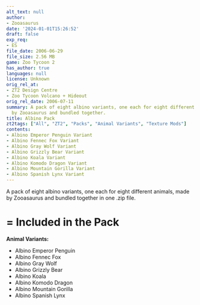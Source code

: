 ```yaml
---
alt_text: null
author:
- Zooasaurus
date: '2024-01-01T15:26:52'
draft: false
exp_req:
- ES
file_date: 2006-06-29
file_size: 2.56 MB
game: Zoo Tycoon 2
has_author: true
languages: null
license: Unknown
orig_rel_at:
- ZT2 Design Centre
- Zoo Tycoon Volcano + Hideout
orig_rel_date: 2006-07-11
summary: A pack of eight albino variants, one each for eight different animals, made
  by Zooasaurus and bundled together.
title: Albino Pack
zt2tags: ["All", "ZT2", "Packs", "Animal Variants", "Texture Mods"]
contents:
- Albino Emperor Penguin Variant
- Albino Fennec Fox Variant
- Albino Gray Wolf Variant
- Albino Grizzly Bear Variant
- Albino Koala Variant
- Albino Komodo Dragon Variant
- Albino Mountain Gorilla Variant
- Albino Spanish Lynx Variant
---
```

A pack of eight albino variants, one each for eight different animals, made by Zooasaurus and bundled together in one .zip file.

=
Included in the Pack
=

**Animal Variants:**
- Albino Emperor Penguin
- Albino Fennec Fox
- Albino Gray Wolf
- Albino Grizzly Bear
- Albino Koala
- Albino Komodo Dragon
- Albino Mountain Gorilla
- Albino Spanish Lynx